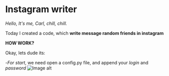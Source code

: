 # Instagram writer
_Hello, It's me, Carl, chill, chill._

Today I created a code, which **write message random friends in instagram**

**HOW WORK?**

Okay, lets dude its:

-*For start*, we need open a config.py file, and append your _login_ and _password_
![Image alt](https://github.com/jon/instwriterandom/raw/master/img/fst.png)
